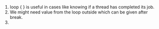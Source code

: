 1. loop {  } is useful in cases like knowing if a thread has completed its job.
2. We might need value from the loop outside which can be given after break.
3. 